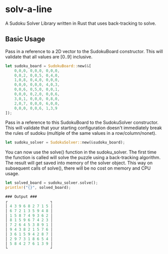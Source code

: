 # solv-a-line

A Sudoku Solver Library written in Rust that uses back-tracking to solve.

## Basic Usage

Pass in a reference to a 2D vector to the SudokuBoard constructor. This will validate that all values are [0..9] inclusive.

```rust
let sudoku_board = SudokuBoard::new(&[
    0,0,0, 0,0,0, 0,0,0,
    0,0,2, 0,0,5, 0,4,0,
    1,0,8, 0,4,0, 0,0,0,
    0,0,0, 0,0,0, 4,0,3,
    0,0,6, 0,5,0, 0,0,1,
    0,0,0, 0,2,0, 0,0,6,
    3,0,1, 0,0,0, 0,8,0,
    2,0,7, 0,0,0, 6,0,0,
    0,0,0, 0,0,6, 1,3,9
]);
```

Pass in a reference to this SudokuBoard to the SudokuSolver constructor. This will validate that your starting 
configuration doesn't immediately break the rules of sudoku (multiple of the same values in a row/column/nonet).

```rust
let sudoku_solver = SudokuSolver::new(&sudoku_board);
```

You can now use the solve() function in the sudoku_solver. The first time the function is called will solve the puzzle
using a back-tracking algorithm. The result will get saved into memory of the solver object. This way on subsequent calls
of solve(), there will be no cost on memory and CPU usage.

```rust
let solved_board = sudoku_solver.solve();
println!("{}", solved_board);

### Output ###
┌                   ┐
│ 4 3 9 6 8 2 7 1 5 │
│ 6 7 2 1 3 5 9 4 8 │
│ 1 5 8 7 4 9 3 6 2 │
│ 8 1 5 9 6 7 4 2 3 │
│ 7 2 6 4 5 3 8 9 1 │
│ 9 4 3 8 2 1 5 7 6 │
│ 3 6 1 5 9 4 2 8 7 │
│ 2 9 7 3 1 8 6 5 4 │
│ 5 8 4 2 7 6 1 3 9 │
└                   ┘
```
